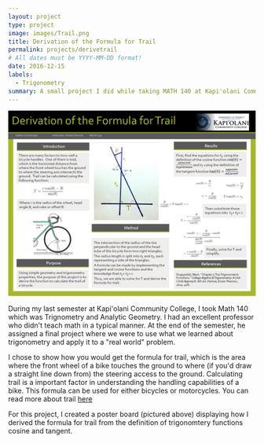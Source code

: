 ```yaml
---
layout: project
type: project
image: images/Trail.png
title: Derivation of the Formula for Trail
permalink: projects/derivetrail
# All dates must be YYYY-MM-DD format!
date: 2016-12-15
labels:
  - Trigonometry
summary: A small project I did while taking MATH 140 at Kapi'olani Community College. I demonstrate how to derive the formula for tail using trigonometry functions.
---
```


<img class="ui large image" src="../images/TrailProject.png">

During my last semester at Kapi'olani Community College, I took Math 140 which was Trignometry and Analytic Geometry. I had an excellent professor who didn't teach math in a typical manner. At the end of the semester, he assigned a final project where we were to use what we learned about trigonometry and apply it to a "real world" problem.

I chose to show how you would get the formula for trail, which is the area where the front wheel of a bike touches the ground to where (if you'd draw a straight line down from) the steering access to the ground. Calculating trail is a important factor in understanding the handling capabilities of a bike. This formula can be used for either bicycles or motorcycles. You can read more about trail [here](https://en.wikipedia.org/wiki/Bicycle_and_motorcycle_geometry#Trail)

For this project, I created a poster board (pictured above) displaying how I derived the formula for trail from the definition of trigonomtery functions cosine and tangent.
